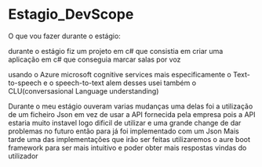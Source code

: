 # Estagio_DevScope

<p> O que vou fazer durante o estágio: </p>

durante o estágio fiz um projeto em c# que consistia em criar uma aplicação em c# que conseguia marcar salas por voz <p> usando o Azure microsoft cognitive services mais especificamente o Text-to-speech e o speech-to-text alem desses usei também o CLU(conversasional Language understanding) </p>
Durante o meu estágio ouveram varias mudanças uma delas foi a utilização de um ficheiro Json em vez de usar a API fornecida pela empresa pois a API estaria muito instavel logo dificil de utilizar e uma grande change de dar problemas no futuro então para já foi implementado com um Json 
Mais tarde uma das implementações que irão ser feitas utilizaremos o aure boot framework para ser mais intuitivo e poder obter mais respostas vindas do utilizador 
